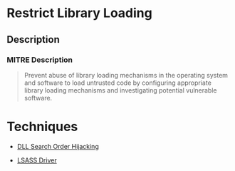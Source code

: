 
# Restrict Library Loading

## Description

### MITRE Description

> Prevent abuse of library loading mechanisms in the operating system and software to load untrusted code by configuring appropriate library loading mechanisms and investigating potential vulnerable software.


# Techniques


* [DLL Search Order Hijacking](../techniques/DLL-Search-Order-Hijacking.md)

* [LSASS Driver](../techniques/LSASS-Driver.md)
    
